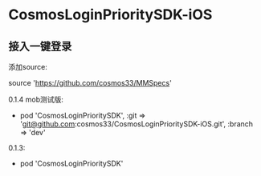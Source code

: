 # CosmosLoginPrioritySDK-iOS
## 接入一键登录


添加source:


source 'https://github.com/cosmos33/MMSpecs'

0.1.4 mob测试版:
* pod 'CosmosLoginPrioritySDK', :git => 'git@github.com:cosmos33/CosmosLoginPrioritySDK-iOS.git', :branch => 'dev'

0.1.3:
* pod 'CosmosLoginPrioritySDK'



